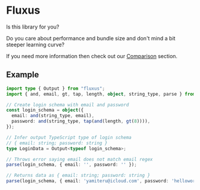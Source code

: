 # Fluxus

Is this library for you?

Do you care about performance and bundle size and don't mind a bit steeper learning curve?

If you need more information then check out our [Comparison](./docs/comparison.md) section.

## Example

```ts
import type { Output } from "fluxus";
import { and, email, gt, tap, length, object, string_type, parse } from "fluxus"; // 0.47 kB

// Create login schema with email and password
const login_schema = object({
  email: and(string_type, email),
  password: and(string_type, tap(and(length, gt(8)))),
});

// Infer output TypeScript type of login schema
// { email: string; password: string }
type LoginData = Output<typeof login_schema>;

// Throws error saying email does not match email regex
parse(login_schema, { email: '', password: '' });

// Returns data as { email: string; password: string }
parse(login_schema, { email: 'yamiteru@icloud.com', password: 'helloworld' });
```
